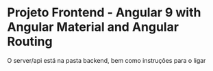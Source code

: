 # Projeto Frontend - Angular 9 with Angular Material and Angular Routing

O server/api está na pasta backend, bem como instruções para o ligar